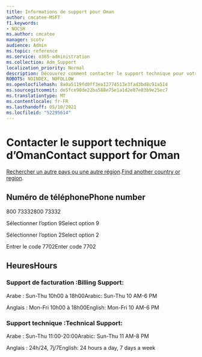 ```yaml
---
title: Informations de support pour Oman
author: cmcatee-MSFT
f1.keywords:
- NOCSH
ms.author: cmcatee
manager: scotv
audience: Admin
ms.topic: reference
ms.service: o365-administration
ms.collection: Adm_Support
localization_priority: Normal
description: Découvrez comment contacter le support technique pour votre pays ou région.
ROBOTS: NOINDEX, NOFOLLOW
ms.openlocfilehash: 8a0a5119fd0ff3ea12774513e3fad3bd8c91a514
ms.sourcegitcommit: de5fce90de22ba588e75e1a1d2e87e03b9e25ec7
ms.translationtype: MT
ms.contentlocale: fr-FR
ms.lasthandoff: 05/10/2021
ms.locfileid: "52295614"
---
```

# <a name="contact-support-for-oman"></a><span data-ttu-id="56da2-103">Contacter le support technique d’Oman</span><span class="sxs-lookup"><span data-stu-id="56da2-103">Contact support for Oman</span></span>

<span data-ttu-id="56da2-104">[Rechercher un autre pays ou une autre région](../../business-video/get-help-support.md).</span><span class="sxs-lookup"><span data-stu-id="56da2-104">[Find another country or region](../../business-video/get-help-support.md).</span></span>

## <a name="phone-number"></a><span data-ttu-id="56da2-105">Numéro de téléphone</span><span class="sxs-lookup"><span data-stu-id="56da2-105">Phone number</span></span>
<span data-ttu-id="56da2-106">800 73332</span><span class="sxs-lookup"><span data-stu-id="56da2-106">800 73332</span></span>

<span data-ttu-id="56da2-107">Sélectionner l’option 9</span><span class="sxs-lookup"><span data-stu-id="56da2-107">Select option 9</span></span>

<span data-ttu-id="56da2-108">Sélectionner l’option 2</span><span class="sxs-lookup"><span data-stu-id="56da2-108">Select option 2</span></span>

<span data-ttu-id="56da2-109">Entrer le code 7702</span><span class="sxs-lookup"><span data-stu-id="56da2-109">Enter code 7702</span></span>

## <a name="hours"></a><span data-ttu-id="56da2-110">Heures</span><span class="sxs-lookup"><span data-stu-id="56da2-110">Hours</span></span>
### <a name="billing-support"></a><span data-ttu-id="56da2-111">Support de facturation :</span><span class="sxs-lookup"><span data-stu-id="56da2-111">Billing Support:</span></span>

<span data-ttu-id="56da2-112">Arabe : Sun-Thu 10h00 à 18h00</span><span class="sxs-lookup"><span data-stu-id="56da2-112">Arabic: Sun-Thu 10 AM-6 PM</span></span>

<span data-ttu-id="56da2-113">Anglais : Mon-Fri 10h00 à 18h00</span><span class="sxs-lookup"><span data-stu-id="56da2-113">English: Mon-Fri 10 AM-6 PM</span></span>

### <a name="technical-support"></a><span data-ttu-id="56da2-114">Support technique :</span><span class="sxs-lookup"><span data-stu-id="56da2-114">Technical Support:</span></span>

<span data-ttu-id="56da2-115">Arabe : Sun-Thu 11:00-20:00</span><span class="sxs-lookup"><span data-stu-id="56da2-115">Arabic: Sun-Thu 11 AM-8 PM</span></span>

<span data-ttu-id="56da2-116">Anglais : 24h/24, 7j/7</span><span class="sxs-lookup"><span data-stu-id="56da2-116">English: 24 hours a day, 7 days a week</span></span>
